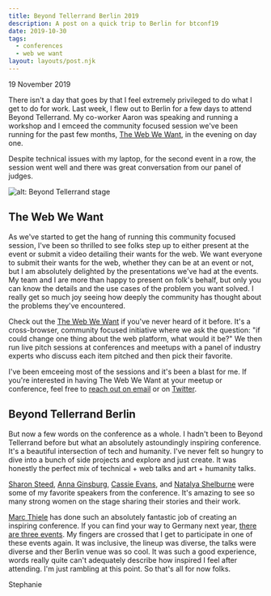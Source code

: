 ```yaml
---
title: Beyond Tellerrand Berlin 2019
description: A post on a quick trip to Berlin for btconf19
date: 2019-10-30
tags:
  - conferences
  - web we want
layout: layouts/post.njk
---
```


<p class="blog-post__date">19 November 2019</p>

There isn't a day that goes by that I feel extremely privileged to do what I get to do for work. Last week, I flew out to Berlin for a few days to attend Beyond Tellerrand. My co-worker Aaron was speaking and running a workshop and I emceed the community focused session we've been running for the past few months, [The Web We Want](https://webwewant.fyi), in the evening on day one. 

Despite technical issues with my laptop, for the second event in a row, the session went well and there was great conversation from our panel of judges. 

![alt: Beyond Tellerrand stage](../../img/post-5/IMG_4426.jpg)

## The Web We Want

As we've started to get the hang of running this community focused session, I've been so thrilled to see folks step up to either present at the event or submit a video detailing their wants for the web. We want everyone to submit their wants for the web, whether they can be at an event or not, but I am absolutely delighted by the presentations we've had at the events. My team and I are more than happy to present on folk's behalf, but only you can know the details and the use cases of the problem you want solved. I really get so much joy seeing how deeply the community has thought about the problems they've encountered. 

Check out the [The Web We Want](https://webwewant.fyi) if you've never heard of it before. It's a cross-browser, community focused initiative where we ask the question: "if could change one thing about the web platform, what would it be?" We then run live pitch sessions at conferences and meetups with a panel of industry experts who discuss each item pitched and then pick their favorite. 

I've been emceeing most of the sessions and it's been a blast for me. If you're interested in having The Web We Want at your meetup or conference, feel free to [reach out on email](mailto:steph.stimac@gmail.com) or on [Twitter](https://twitter.com/seaotta).

## Beyond Tellerrand Berlin

But now a few words on the conference as a whole. I hadn't been to Beyond Tellerrand before but what an absolutely astoundingly inspiring conference. It's a beautiful intersection of tech and humanity. I've never felt so hungry to dive into a bunch of side projects and explore and just create. It was honestly the perfect mix of technical + web talks and art + humanity talks.

[Sharon Steed](https://twitter.com/sharonsteed), [Anna Ginsburg](https://twitter.com/annaginsburg), [Cassie Evans](https://twitter.com/cassiecodes), and [Natalya Shelburne](https://twitter.com/natalyathree) were some of my favorite speakers from the conference. It's amazing to see so many strong women on the stage sharing their stories and their work. 

[Marc Thiele](https://twitter.com/marcthiele) has done such an absolutely fantastic job of creating an inspiring conference. If you can find your way to Germany next year, [there are three events](https://beyondtellerrand.com/). My fingers are crossed that I get to participate in one of these events again. It was inclusive, the lineup was diverse, the talks were diverse and ther Berlin venue was so cool. It was such a good experience, words really quite can't adequately describe how inspired I feel after attending. I'm just rambling at this point. So that's all for now folks.

Stephanie